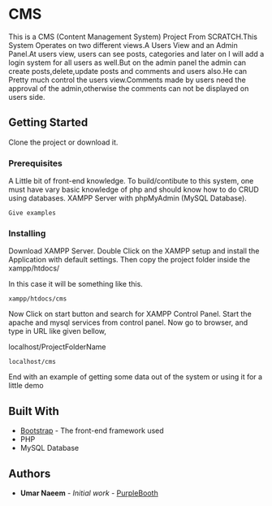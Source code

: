 
# CMS

This is a CMS (Content Management System) Project From SCRATCH.This System Operates on two different views.A Users View and an Admin Panel.At users view, users can see posts, categories and later on I will add a login system for all users as well.But on the admin panel the admin can create posts,delete,update posts and comments and users also.He can Pretty much control the users view.Comments made by users need the approval of the admin,otherwise the comments can not be displayed on users side.


## Getting Started

Clone the project or download it.

### Prerequisites
 A Little bit of front-end knowledge.
 To build/contibute to this system, one must have vary basic knowledge of php and should know how to do CRUD using databases.
 XAMPP Server with phpMyAdmin (MySQL Database).
```
Give examples
```

### Installing

Download XAMPP Server.
Double Click on the XAMPP setup and install the Application with default settings.
Then copy the project folder inside the xampp/htdocs/



In this case it will be something like this.

```
xampp/htdocs/cms
```

Now Click on start button and search for XAMPP Control Panel.
Start the apache and mysql services from control panel.
Now go to browser, and type in URL like given bellow,

localhost/ProjectFolderName

```
localhost/cms
```

End with an example of getting some data out of the system or using it for a little demo




## Built With

* [Bootstrap](http://www.getbootstrap.com) - The front-end framework used
* PHP
* MySQL Database



## Authors

* **Umar Naeem** - *Initial work* - [PurpleBooth](https://github.com/gct165201b)


